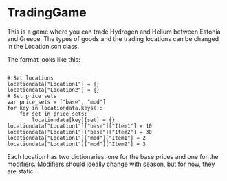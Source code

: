 # TradingGame

This is a game where you can trade Hydrogen and Helium between Estonia and Greece.
The types of goods and the trading locations can be changed in the Location.scn class.

The format looks like this:
```

# Set locations
locationdata["Location1"] = {}
locationdata["Location2"] = {}
# Set price sets
var price_sets = ["base", "mod"]
for key in locationdata.keys():
	for set in price_sets:
		locationdata[key][set] = {}
locationdata["Location1"]["base"]["Item1"] = 10
locationdata["Location1"]["base"]["Item2"] = 30
locationdata["Location1"]["mod"]["Item1"] = 2
locationdata["Location1"]["mod"]["Item2"] = 3
```
Each location has two dictionaries: one for the base prices and one for the modifiers.
Modifiers should ideally change with season, but for now, they are static.